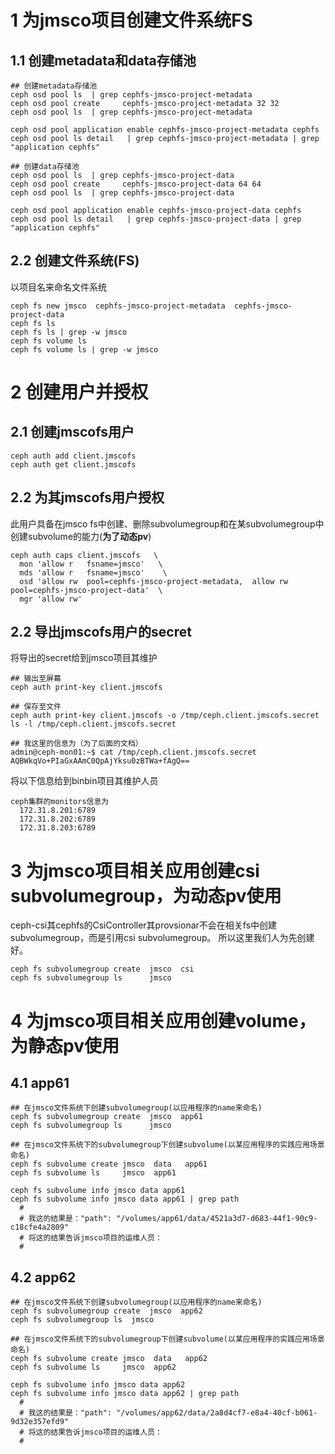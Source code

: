 # 1 为jmsco项目创建文件系统FS
## 1.1 创建metadata和data存储池
```
## 创建metadata存储池
ceph osd pool ls  | grep cephfs-jmsco-project-metadata
ceph osd pool create     cephfs-jmsco-project-metadata 32 32
ceph osd pool ls  | grep cephfs-jmsco-project-metadata
  
ceph osd pool application enable cephfs-jmsco-project-metadata cephfs
ceph osd pool ls detail   | grep cephfs-jmsco-project-metadata | grep "application cephfs"

## 创建data存储池
ceph osd pool ls  | grep cephfs-jmsco-project-data
ceph osd pool create     cephfs-jmsco-project-data 64 64
ceph osd pool ls  | grep cephfs-jmsco-project-data
  
ceph osd pool application enable cephfs-jmsco-project-data cephfs
ceph osd pool ls detail   | grep cephfs-jmsco-project-data | grep "application cephfs"
```

## 2.2 创建文件系统(FS)
以项目名来命名文件系统
```
ceph fs new jmsco  cephfs-jmsco-project-metadata  cephfs-jmsco-project-data
ceph fs ls 
ceph fs ls | grep -w jmsco
ceph fs volume ls 
ceph fs volume ls | grep -w jmsco
```

# 2 创建用户并授权
## 2.1 创建jmscofs用户
```
ceph auth add client.jmscofs
ceph auth get client.jmscofs
```

## 2.2 为其jmscofs用户授权
此用户具备在jmsco fs中创建、删除subvolumegroup和在某subvolumegroup中创建subvolume的能力(**为了动态pv**)
```
ceph auth caps client.jmscofs   \
  mon 'allow r   fsname=jmsco'   \
  mds 'allow r   fsname=jmsco'    \
  osd 'allow rw  pool=cephfs-jmsco-project-metadata,  allow rw pool=cephfs-jmsco-project-data'  \
  mgr 'allow rw'
```

## 2.2 导出jmscofs用户的secret
将导出的secret给到jmsco项目其维护
```
## 输出至屏幕
ceph auth print-key client.jmscofs

## 保存至文件
ceph auth print-key client.jmscofs -o /tmp/ceph.client.jmscofs.secret
ls -l /tmp/ceph.client.jmscofs.secret

## 我这里的信息为（为了后面的文档）
admin@ceph-mon01:~$ cat /tmp/ceph.client.jmscofs.secret
AQBWkqVo+PIaGxAAmC0QpAjYksu0zBTWa+fAgQ==
```

将以下信息给到binbin项目其维护人员
```
ceph集群的monitors信息为
  172.31.8.201:6789
  172.31.8.202:6789
  172.31.8.203:6789
```

# 3 为jmsco项目相关应用创建csi subvolumegroup，为动态pv使用
ceph-csi其cephfs的CsiController其provsionar不会在相关fs中创建subvolumegroup，而是引用csi subvolumegroup。
所以这里我们人为先创建好。
```
ceph fs subvolumegroup create  jmsco  csi
ceph fs subvolumegroup ls      jmsco
```

# 4 为jmsco项目相关应用创建volume，为静态pv使用
## 4.1 app61
```
## 在jmsco文件系统下创建subvolumegroup(以应用程序的name来命名)
ceph fs subvolumegroup create  jmsco  app61
ceph fs subvolumegroup ls      jmsco

## 在jmsco文件系统下的subvolumegroup下创建subvolume(以某应用程序的实践应用场景命名)
ceph fs subvolume create jmsco  data   app61
ceph fs subvolume ls     jmsco  app61

ceph fs subvolume info jmsco data app61
ceph fs subvolume info jmsco data app61 | grep path
  #
  # 我这的结果是："path": "/volumes/app61/data/4521a3d7-d683-44f1-90c9-c18cfe4a2809" 
  # 将这的结果告诉jmsco项目的运维人员：
  #
```

## 4.2 app62
```
## 在jmsco文件系统下创建subvolumegroup(以应用程序的name来命名)
ceph fs subvolumegroup create  jmsco  app62
ceph fs subvolumegroup ls  jmsco

## 在jmsco文件系统下的subvolumegroup下创建subvolume(以某应用程序的实践应用场景命名)
ceph fs subvolume create jmsco  data   app62
ceph fs subvolume ls     jmsco  app62

ceph fs subvolume info jmsco data app62
ceph fs subvolume info jmsco data app62 | grep path
  #
  # 我这的结果是："path": "/volumes/app62/data/2a8d4cf7-e8a4-40cf-b061-9d32e357efd9" 
  # 将这的结果告诉jmsco项目的运维人员：
  #
```
